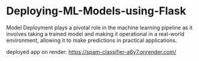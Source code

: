 # Deploying-ML-Models-using-Flask
Model Deployment plays a pivotal role in the machine learning pipeline as it involves taking a trained model and making it operational in a real-world environment, allowing it to make predictions in practical applications.

deployed app on render: https://spam-classifier-a6y7.onrender.com/
